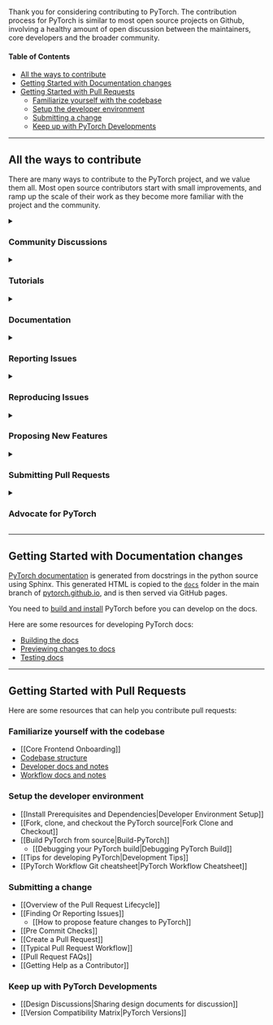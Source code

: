 Thank you for considering contributing to PyTorch. The contribution process for PyTorch is similar to most open source projects on Github, involving a healthy amount of open discussion between the maintainers, core developers and the broader community.

#### Table of Contents
- [All the ways to contribute](#all-the-ways-to-contribute)
- [Getting Started with Documentation changes](#getting-started-with-documentation-changes)
- [Getting Started with Pull Requests](#getting-started-with-pull-requests)
  - [Familiarize yourself with the codebase](#familiarize-yourself-with-the-codebase)
  - [Setup the developer environment](#setup-the-developer-environment)
  - [Submitting a change](#submitting-a-change)
  - [Keep up with PyTorch Developments](#keep-up-with-pytorch-developments)

----

## All the ways to contribute
There are many ways to contribute to the PyTorch project, and we value them all. Most open source contributors start with small improvements, and ramp up the scale of their work as they become more familiar with the project and the community. 

<details>
<summary><h3><b>Community Discussions</b></h3></summary>
PyTorch has an active community of users, researchers, and developers. We tend to congregate on the <a href="https://discuss.pytorch.org">PyTorch User Forum</a> and <a href="https://dev-discuss.pytorch.org">PyTorch Developer Forum</a>. Participating in conversations here is a great way to learn about PyTorch and contribute your expertise to the community. 
<br> 
PyTorch developers also engage in discussions around design and feature-level changes at the PyTorch RFC repo and Slack channel (<a href="Sharing-design-documents-for-discussion">read more</a>).

</details>

<details>
<summary><h3><b>Tutorials</b></h3></summary>
If you are already a user of PyTorch, good places to start contributing are the PyTorch tutorials. The PyTorch tutorials are mainly authored by community members, and we always welcome new contributions or updates to existing tutorials. Learn more about <a href="https://github.com/pytorch/tutorials/#contributing">contributing to PyTorch tutorials</a>.

</details>

<details>
<summary><h3><b>Documentation</b></h3></summary>
We aim to produce high-quality documentation, but typos or other inaccuracies may creep in. If you find something to fix or improve, please send in a pull request. The <a href="#getting-started-with-documentation-changes">docs guide</a> contains resources for you to start submitting documentation updates.

</details>

<details>
<summary><h3><b>Reporting Issues</b></h3></summary>
If you happen to run into some unexpected behavior, you can help by creating an issue (if a similar one doesn't already exist on the tracker). Use the Bug Report template and supply as much information as you can, and any additional insights/guesses you might have. See <a href="Finding-or-Reporting-Issues">Finding or Reporting Issues</a> to get started.

</details>

<details>
<summary><h3><b>Reproducing Issues</b></h3></summary>
Another valuable way to contribute is by <a href="https://github.com/pytorch/pytorch/labels/needs%20reproduction">reproducing open issues</a>. Sometimes the problematic behavior may be isolated to specific environments, repro'ing it helps developers identify the cause and troubleshoot faster.

</details>

<details>
<summary><h3><b>Proposing New Features</b></h3></summary>
We welcome ideas for new features in PyTorch! A great way to share it with the community is by <a href="How-to-propose-feature-changes-to-PyTorch">drafting an RFC</a> (request for comments), especially if you have fleshed out the design and would like it reviewed. For more casual ideas, the <a href="https://dev-discuss.pytorch.org">Dev-Discuss</a> forum is a good place to start.

</details>

<details>
<summary><h3><b>Submitting Pull Requests</b></h3></summary>
Fixing existing issues or implementing new features require changes to the codebase. We manage merging changes via Github Pull Requests. You will need to set up your developer environment, find an issue to work upon, and submit your changes for review. The <a href="#getting-started-with-pull-requests">PR guide</a> below contains resources for you to start submitting your changes to PyTorch.

</details>

<details>
<summary><h3><b>Advocate for PyTorch</b></h3></summary>
As a PyTorch user, you are already a valued member of our community. Using PyTorch in your projects, examples, demos, workshops, and blogs goes a long way in raising awareness for PyTorch and the community. Please reach out to <a href="mailto:marketing@pytorch.org">marketing@pytorch.org</a> for any support with sharing your work.

</details>


----


## Getting Started with Documentation changes
[PyTorch documentation](https://pytorch.org/docs) is generated from docstrings in the python source using Sphinx. This generated HTML is copied to the [`docs`](https://github.com/pytorch/pytorch/tree/main/docs) folder in the main branch of [pytorch.github.io](https://github.com/pytorch/pytorch.github.io/tree/master/docs), and is then served via GitHub pages. 

You need to [build and install](#setup-the-developer-environment) PyTorch before you can develop on the docs. 

Here are some resources for developing PyTorch docs:
- [Building the docs](https://github.com/pytorch/pytorch/blob/main/CONTRIBUTING.md#building-documentation)
- [Previewing changes to docs](https://github.com/pytorch/pytorch/blob/main/CONTRIBUTING.md#previewing-documentation-on-prs)
- [Testing docs](https://github.com/pytorch/pytorch/blob/main/CONTRIBUTING.md#adding-documentation-tests)

-----

## Getting Started with Pull Requests
Here are some resources that can help you contribute pull requests:

### Familiarize yourself with the codebase
- [[Core Frontend Onboarding]]
- [Codebase structure](https://github.com/pytorch/pytorch/blob/main/CONTRIBUTING.md#codebase-structure)
- [Developer docs and notes](https://github.com/pytorch/pytorch/wiki#developer-docs)
- [Workflow docs and notes](https://github.com/pytorch/pytorch/wiki#workflow-docs)

### Setup the developer environment
- [[Install Prerequisites and Dependencies|Developer Environment Setup]]
- [[Fork, clone, and checkout the PyTorch source|Fork Clone and Checkout]]
- [[Build PyTorch from source|Build-PyTorch]]
    - [[Debugging your PyTorch build|Debugging PyTorch Build]]
- [[Tips for developing PyTorch|Development Tips]]
- [[PyTorch Workflow Git cheatsheet|PyTorch Workflow Cheatsheet]]

### Submitting a change
- [[Overview of the Pull Request Lifecycle]]
- [[Finding Or Reporting Issues]]
  - [[How to propose feature changes to PyTorch]]
- [[Pre Commit Checks]]
- [[Create a Pull Request]]
- [[Typical Pull Request Workflow]]
- [[Pull Request FAQs]]
- [[Getting Help as a Contributor]]

### Keep up with PyTorch Developments
- [[Design Discussions|Sharing design documents for discussion]]
- [[Version Compatibility Matrix|PyTorch Versions]]
